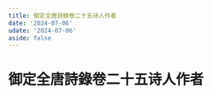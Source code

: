 ```yaml
---
title: 御定全唐詩錄卷二十五诗人作者
date: '2024-07-06'
udate: '2024-07-06'
aside: false
---
```

# 御定全唐詩錄卷二十五诗人作者

<AuthorPage :authorMap="authorMap" :chapternum="25" />

<script setup>
const chapter = '卷二十五';
import authorMap from '/data/qtsl/卷二十五/author.json'
</script>
